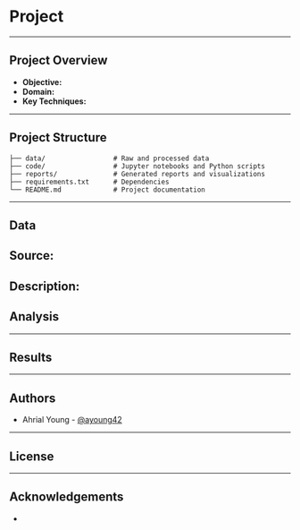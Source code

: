 #  Project

> 

---

## Project Overview


- **Objective:** 
- **Domain:** 
- **Key Techniques:** 

---

## Project Structure

```
├── data/                 # Raw and processed data
├── code/                 # Jupyter notebooks and Python scripts
├── reports/              # Generated reports and visualizations
├── requirements.txt      # Dependencies
└── README.md             # Project documentation
```

---

## Data

 **Source:** 
- 

 **Description:** 
---

## Analysis


---

## Results



---

## Authors

- Ahrial Young - [@ayoung42](https://github.com/ayoung42)

---

## License



---

## Acknowledgements

- 
